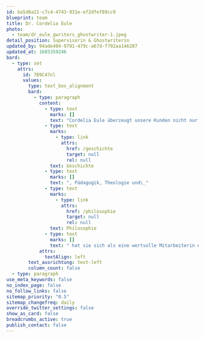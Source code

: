 ```yaml
---
id: ba5d8a21-c7c4-4743-931e-ef2dfef89cc9
blueprint: team
title: Dr. Cordelia Eule
photo:
  - team/dr_eule_gwriters_ghostwriter-1.jpeg
detail_position: Supervisorin & Ghostwriterin
updated_by: 94ade404-9791-479c-a67d-f792aa146207
updated_at: 1685359246
bard:
  - type: set
    attrs:
      id: 7B9C47nl
      values:
        type: text_box_alignment
        bard:
          - type: paragraph
            content:
              - type: text
                marks: []
                text: "Cordelia Eule überzeugt unsere Kunden nicht nur durch ihre Akkuratesse. Ihre Bereitschaft, sich auf jedes Thema in der Tiefe einzulassen und aus jedem Text das Beste herauszuholen sowie ihre Zuverlässigkeit und Einsatzbereitschaft zeigen zudem ihre Begeisterung für ihre Arbeit. Als verlässliche Supervisorin in unserer Qualitätssicherung und als promovierte Expertin für die Fachbereiche Archäologie,\_"
              - type: text
                marks:
                  - type: link
                    attrs:
                      href: /geschichte
                      target: null
                      rel: null
                text: Geschichte
              - type: text
                marks: []
                text: ", Pädagogik, Theologie und\_"
              - type: text
                marks:
                  - type: link
                    attrs:
                      href: /philosophie
                      target: null
                      rel: null
                text: Philosophie
              - type: text
                marks: []
                text: " hat sie sich als eine wertvolle Mitarbeiterin etabliert, der wir dank ihrer Stärken im analytischen Strukturieren und Schreiben gerne auch die schwierigsten Aufträge übergeben. Darüber hinaus hat Dr. Cordelia Eule auch mehrere Jahre Erfahrung im Bereich der Finanzberatung und hat eine Weiterbildung zur Versicherungs- und Finanzanlagenfachfrau absolviert, was ihr als\_Grundlage für alle wirtschaftswissenschaftlichen Themen dient."
            attrs:
              textAlign: left
        text_ausrichtung: text-left
        column_count: false
  - type: paragraph
use_meta_keywords: false
no_index_page: false
no_follow_links: false
sitemap_priority: "0.5"
sitemap_changefreq: daily
override_twitter_settings: false
show_as_card: false
breadcrumbs_active: true
publish_contact: false
---
```

